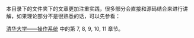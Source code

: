 本目录下的文件夹下的文章更加注重实践，很多部分会直接和源码结合来进行讲解，如果理论部分不是很熟悉的话，可以先参看：

[清华大学——操作系统](https://www.bilibili.com/video/BV1uW411f72n?p=37) 中的第 7, 8, 9, 10, 11 章节。
